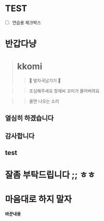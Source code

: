 # TEST
- [ ] 연습용 체크박스

# 반갑다냥
># kkomi
>> 🐾 발자국남기기 🐾

>>조심해주세요 창재씨
>>꼬미가 물어버려요

  
>> 물면 나오는 소리  
## 열심히 하겠습니다  
## 감사합니다
## test
# 잘좀 부탁드립니다 ;; ㅎㅎ
# 마음대로 하지 말자
#### 바꾼내용
